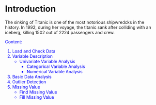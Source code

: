 # Introduction
The sinking of Titanic is one of the most notorious shipwredcks in the history. In 1992, during her voyage, the titanic sank after colliding with an iceberg, killing 1502 out of 2224 passengers and crew.

<font color ='Blue'>
Content: 

1. Load and Check Data
2. Variable Description
    * Univariate Variable Analysis
        * Categorical Variable Analysis
        * Numerical Variable Analysis
3. Basic Data Analysis
4. Outlier Detection
5. Missing Value
    * Find Missing Value
    * Fill Missing Value
    
